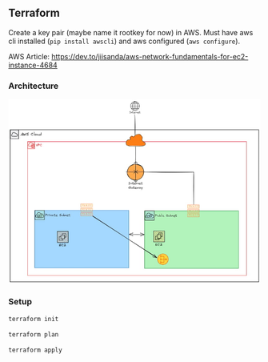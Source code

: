 ## Terraform

Create a key pair (maybe name it rootkey for now) in AWS. Must have aws cli installed (`pip install awscli`) 
and aws configured (`aws configure`).

AWS Article: https://dev.to/jiisanda/aws-network-fundamentals-for-ec2-instance-4684

### Architecture

![Architecture](statics/aws-config.jpeg)


### Setup

```bash
terraform init
```

```bash
terraform plan
```

```bash
terraform apply
```
